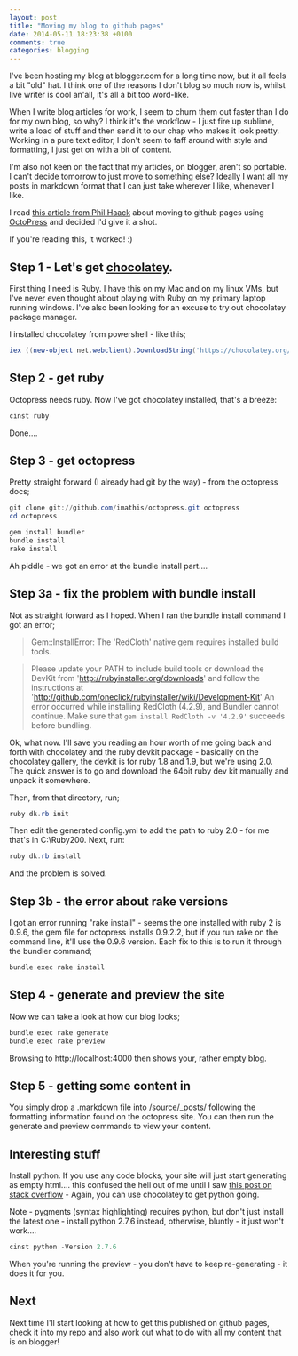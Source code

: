 ```yaml
---
layout: post
title: "Moving my blog to github pages"
date: 2014-05-11 18:23:38 +0100
comments: true
categories: blogging
---
```


I've been hosting my blog at blogger.com for a long time now, but it all feels a bit "old" hat. I think one of the reasons I don't blog so much now is, whilst live writer is cool an'all, it's all a bit too word-like.

When I write blog articles for work, I seem to churn them out faster than I do for my own blog, so why? I think it's the workflow - I just fire up sublime, write a load of stuff and then send it to our chap who makes it look pretty. Working in a pure text editor, I don't seem to faff around with style and formatting, I just get on with a bit of content.

I'm also not keen on the fact that my articles, on blogger, aren't so portable. I can't decide tomorrow to just move to something else? Ideally I want all my posts in markdown format that I can just take wherever I like, whenever I like.

I read [this article from Phil Haack](http://haacked.com/archive/2013/12/02/dr-jekyll-and-mr-haack/) about moving to github pages using [OctoPress](http://www.octopress.com) and decided I'd give it a shot.

If you're reading this, it worked! :)

## Step 1 - Let's get [chocolatey](http://chocolatey.org).

First thing I need is Ruby. I have this on my Mac and on my linux VMs, but I've never even thought about playing with Ruby on my primary laptop running windows. I've also been looking for an excuse to try out chocolatey package manager.

I installed chocolatey from powershell - like this;

``` powershell
iex ((new-object net.webclient).DownloadString('https://chocolatey.org/install.ps1'))
```

## Step 2 - get ruby

Octopress needs ruby. Now I've got chocolatey installed, that's a breeze:

``` powershell
cinst ruby
```

Done....

## Step 3 - get octopress

Pretty straight forward (I already had git by the way) - from the octopress docs;

``` powershell
git clone git://github.com/imathis/octopress.git octopress
cd octopress

gem install bundler
bundle install
rake install
```

Ah piddle - we got an error at the bundle install part....

## Step 3a - fix the problem with bundle install

Not as straight forward as I hoped. When I ran the bundle install command I got an error;

> Gem::InstallError: The 'RedCloth' native gem requires installed build tools.

> Please update your PATH to include build tools or download the DevKit from 'http://rubyinstaller.org/downloads' and follow the instructions at 'http://github.com/oneclick/rubyinstaller/wiki/Development-Kit' An error occurred while installing RedCloth (4.2.9), and Bundler cannot continue. Make sure that `gem install RedCloth -v '4.2.9'` succeeds before bundling.

Ok, what now. I'll save you reading an hour worth of me going back and forth with chocolatey and the ruby devkit package - basically on the chocolatey gallery, the devkit is for ruby 1.8 and 1.9, but we're using 2.0. The quick answer is to go and download the 64bit ruby dev kit manually and unpack it somewhere.

Then, from that directory, run;

``` powershell
ruby dk.rb init
```

Then edit the generated config.yml to add the path to ruby 2.0 - for me that's in C:\Ruby200. Next, run:

``` powershell
ruby dk.rb install
```
And the problem is solved.

## Step 3b - the error about rake versions

I got an error running "rake install" - seems the one installed with ruby 2 is 0.9.6, the gem file for octopress installs 0.9.2.2, but if you run rake on the command line, it'll use the 0.9.6 version. Each fix to this is to run it through the bundler command;

``` powershell
bundle exec rake install
```

## Step 4 - generate and preview the site

Now we can take a look at how our blog looks;

``` powershell
bundle exec rake generate
bundle exec rake preview
```

Browsing to http://localhost:4000 then shows your, rather empty blog.

## Step 5 - getting some content in

You simply drop a .markdown file into /source/_posts/ following the formatting information found on the octopress site. You can then run the generate and preview commands to view your content.

## Interesting stuff

Install python. If you use any code blocks, your site will just start generating as empty html.... this confused the hell out of me until I saw 
[this post on stack overflow](http://stackoverflow.com/questions/11804471/octopress-generating-blank-files) - Again, you can use chocolatey to get python going.

Note - pygments (syntax highlighting) requires python, but don't just install the latest one - install python 2.7.6 instead, otherwise, bluntly - it just won't work....

``` powershell
cinst python -Version 2.7.6
```
When you're running the preview - you don't have to keep re-generating - it does it for you.

## Next
Next time I'll start looking at how to get this published on github pages, check it into my repo and also work out what to do with all my content that is on blogger!
